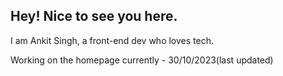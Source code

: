 ## Hey! Nice to see you here. 
I am Ankit Singh, a front-end dev who loves tech.

Working on the homepage currently - 30/10/2023(last updated)
